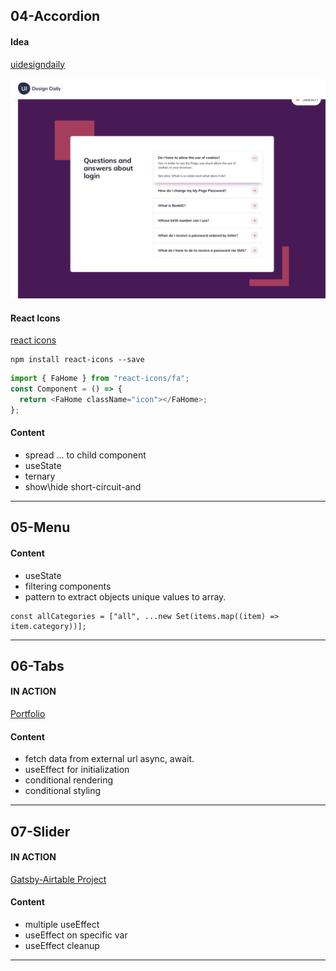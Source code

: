 ## 04-Accordion

#### Idea

[uidesigndaily](https://uidesigndaily.com/posts/sketch-accordion-website-day-1175)

![](./04-accordion/idea.png)

#### React Icons

[react icons](https://react-icons.github.io/react-icons/)

```
npm install react-icons --save
```

```javascript
import { FaHome } from "react-icons/fa";
const Component = () => {
  return <FaHome className="icon"></FaHome>;
};
```

#### Content

- spread ... to child component
- useState
- ternary
- show\hide short-circuit-and

---

## 05-Menu

#### Content

- useState
- filtering components
- pattern to extract objects unique values to array.

```
const allCategories = ["all", ...new Set(items.map((item) => item.category))];

```

---

## 06-Tabs

#### IN ACTION

[Portfolio](https://gatsby-strapi-portfolio-project.netlify.app/)

#### Content

- fetch data from external url async, await.
- useEffect for initialization
- conditional rendering
- conditional styling

---

## 07-Slider

#### IN ACTION

[Gatsby-Airtable Project](https://gatsby-airtable-design-project.netlify.app/)

#### Content

- multiple useEffect
- useEffect on specific var
- useEffect cleanup

---
